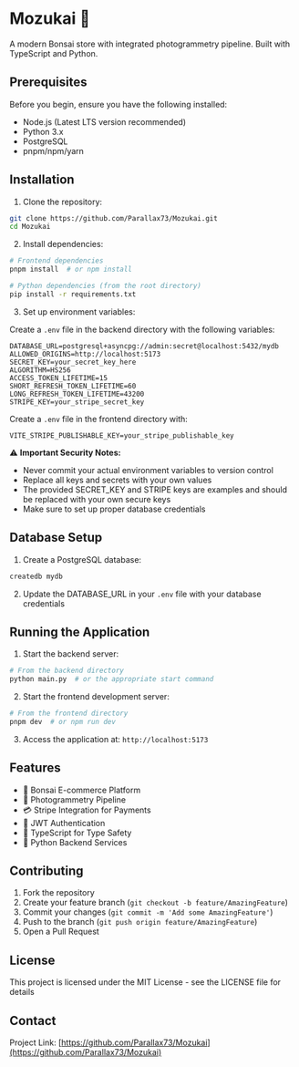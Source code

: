 # Mozukai 🌳

A modern Bonsai store with integrated photogrammetry pipeline. Built with TypeScript and Python.


## Prerequisites

Before you begin, ensure you have the following installed:
- Node.js (Latest LTS version recommended)
- Python 3.x
- PostgreSQL
- pnpm/npm/yarn

## Installation

1. Clone the repository:
```bash
git clone https://github.com/Parallax73/Mozukai.git
cd Mozukai
```

2. Install dependencies:
```bash
# Frontend dependencies
pnpm install  # or npm install

# Python dependencies (from the root directory)
pip install -r requirements.txt
```

3. Set up environment variables:

Create a `.env` file in the backend directory with the following variables:
```env
DATABASE_URL=postgresql+asyncpg://admin:secret@localhost:5432/mydb
ALLOWED_ORIGINS=http://localhost:5173
SECRET_KEY=your_secret_key_here
ALGORITHM=HS256
ACCESS_TOKEN_LIFETIME=15
SHORT_REFRESH_TOKEN_LIFETIME=60
LONG_REFRESH_TOKEN_LIFETIME=43200
STRIPE_KEY=your_stripe_secret_key
```

Create a `.env` file in the frontend directory with:
```env
VITE_STRIPE_PUBLISHABLE_KEY=your_stripe_publishable_key
```

⚠️ **Important Security Notes:**
- Never commit your actual environment variables to version control
- Replace all keys and secrets with your own values
- The provided SECRET_KEY and STRIPE keys are examples and should be replaced with your own secure keys
- Make sure to set up proper database credentials

## Database Setup

1. Create a PostgreSQL database:
```bash
createdb mydb
```

2. Update the DATABASE_URL in your `.env` file with your database credentials

## Running the Application

1. Start the backend server:
```bash
# From the backend directory
python main.py  # or the appropriate start command
```

2. Start the frontend development server:
```bash
# From the frontend directory
pnpm dev  # or npm run dev
```

3. Access the application at: `http://localhost:5173`

## Features

- 🌳 Bonsai E-commerce Platform
- 📸 Photogrammetry Pipeline
- 💳 Stripe Integration for Payments
- 🔐 JWT Authentication
- 🎯 TypeScript for Type Safety
- 🐍 Python Backend Services

## Contributing

1. Fork the repository
2. Create your feature branch (`git checkout -b feature/AmazingFeature`)
3. Commit your changes (`git commit -m 'Add some AmazingFeature'`)
4. Push to the branch (`git push origin feature/AmazingFeature`)
5. Open a Pull Request

## License

This project is licensed under the MIT License - see the LICENSE file for details

## Contact

Project Link: [https://github.com/Parallax73/Mozukai](https://github.com/Parallax73/Mozukai)
